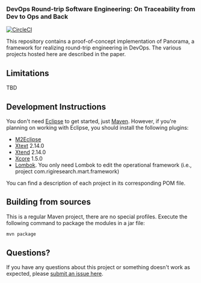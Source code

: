 ### DevOps Round-trip Software Engineering: On Traceability from Dev to Ops and Back

[![CircleCI](https://circleci.com/gh/RigiResearch/jachinte-DevOps2018-evaluation.svg?style=svg&circle-token=eba5bd91dcc431d76f0a62ce5f9518b22a8f0b62)](https://circleci.com/gh/RigiResearch/jachinte-DevOps2018-evaluation)

This repository contains a proof-of-concept implementation of Panorama, a framework for realizing round-trip engineering in DevOps. The various projects hosted here are described in the paper.

## Limitations

TBD

## Development Instructions

You don't need [Eclipse](http://www.eclipse.org) to get started, just [Maven](https://maven.apache.org). However, if you're planning on working with Eclipse, you should install the following plugins:

- [M2Eclipse](http://www.eclipse.org/m2e)
- [Xtext](http://www.eclipse.org/Xtext) 2.14.0
- [Xtend](http://www.eclipse.org/xtend) 2.14.0
- [Xcore](https://wiki.eclipse.org/Xcore) 1.5.0
- [Lombok](https://projectlombok.org). You only need Lombok to edit the operational framework (i.e., project com.rigiresearch.mart.framework)

You can find a description of each project in its corresponding POM file.

## Building from sources

This is a regular Maven project, there are no special profiles. Execute the following command to package the modules in a jar file:

```bash
mvn package
```

## Questions?

If you have any questions about this project or something doesn't work as expected, please [submit an issue here](https://github.com/RigiResearch/jachinte-DevOps2018-evaluation/issues).

